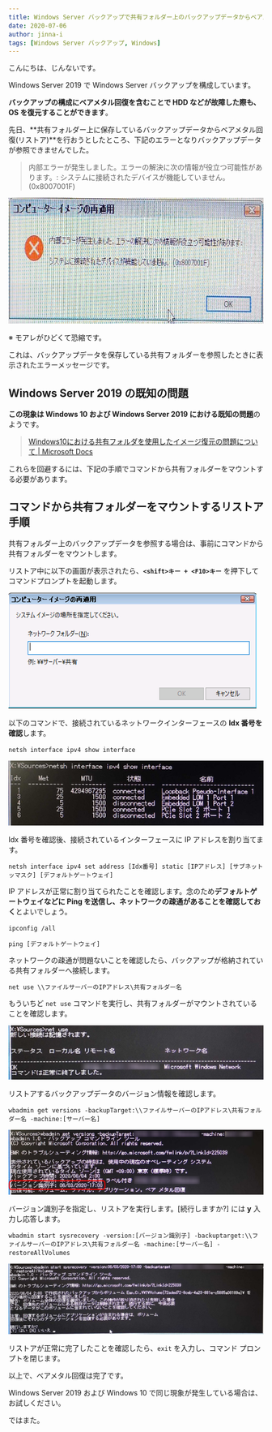```yaml
---
title: Windows Server バックアップで共有フォルダー上のバックアップデータからベアメタル回復を行うときに「システムに接続されたデバイスが機能していません 。(0x8007001F)」となる
date: 2020-07-06
author: jinna-i
tags: [Windows Server バックアップ, Windows]
---
```


こんにちは、じんないです。

Windows Server 2019 で Windows Server バックアップを構成しています。

**バックアップの構成にベアメタル回復を含むことで HDD などが故障した際も、OS を復元することができます**。

先日、**共有フォルダー上に保存しているバックアップデータからベアメタル回復(リストア)**を行おうとしたところ、下記のエラーとなりバックアップデータが参照できませんでした。

> 内部エラーが発生しました。エラーの解決に次の情報が役立つ可能性があります。:
> システムに接続されたデバイスが機能していません。 (0x8007001F)

<a href="images/bare-metal-recovery-fails-with-windows-server-backup-1.jpg"><img src="images/bare-metal-recovery-fails-with-windows-server-backup-1.jpg" alt="" width="932" height="248" class="alignnone size-full wp-image-13101" /></a>

※ モアレがひどくて恐縮です。

これは、バックアップデータを保存している共有フォルダーを参照したときに表示されたエラーメッセージです。

## Windows Server 2019 の既知の問題

**この現象は Windows 10 および Windows Server 2019 における既知の問題**のようです。

> [Windows10における共有フォルダを使用したイメージ復元の問題について | Microsoft Docs](https://docs.microsoft.com/ja-jp/archive/blogs/askcorejp/image-restore-using-share-folder-on-windows10)

これらを回避するには、下記の手順でコマンドから共有フォルダーをマウントする必要があります。

## コマンドから共有フォルダーをマウントするリストア手順

共有フォルダー上のバックアップデータを参照する場合は、事前にコマンドから共有フォルダーをマウントします。

リストア中に以下の画面が表示されたら、**`<shift>キー + <F10>キー`** を押下してコマンドプロンプトを起動します。

<a href="images/bare-metal-recovery-fails-with-windows-server-backup-2.png"><img src="images/bare-metal-recovery-fails-with-windows-server-backup-2.png" alt="" width="490" height="229" class="alignnone size-full wp-image-13210" /></a>

以下のコマンドで、接続されているネットワークインターフェースの **Idx 番号を確認**します。

`netsh interface ipv4 show interface`

<a href="images/bare-metal-recovery-fails-with-windows-server-backup-3.png"><img src="images/bare-metal-recovery-fails-with-windows-server-backup-3.png" alt="" width="591" height="128" class="alignnone size-full wp-image-13214" /></a>

Idx 番号を確認後、接続されているインターフェースに IP アドレスを割り当てます。

`netsh interface ipv4 set address [Idx番号] static [IPアドレス] [サブネットッマスク] [デフォルトゲートウェイ]`

IP アドレスが正常に割り当てられたことを確認します。念のため**デフォルトゲートウェイなどに Ping を送信し、ネットワークの疎通があることを確認しておく**とよいでしょう。

`ipconfig /all`

`ping [デフォルトゲートウェイ]`

ネットワークの疎通が問題ないことを確認したら、バックアップが格納されている共有フォルダーへ接続します。

`net use \\ファイルサーバーのIPアドレス\共有フォルダー名`

もういちど `net use` コマンドを実行し、共有フォルダーがマウントされていることを確認します。

<a href="images/bare-metal-recovery-fails-with-windows-server-backup-4.png"><img src="images/bare-metal-recovery-fails-with-windows-server-backup-4.png" alt="" width="591" height="107" class="alignnone size-full wp-image-13217" /></a>

リストアするバックアップデータのバージョン情報を確認します。

`wbadmin get versions -backupTarget:\\ファイルサーバーのIPアドレス\共有フォルダー名 -machine:[サーバー名]`

<a href="images/bare-metal-recovery-fails-with-windows-server-backup-5.png"><img src="images/bare-metal-recovery-fails-with-windows-server-backup-5.png" alt="" width="591" height="128" class="alignnone size-full wp-image-13219" /></a>

バージョン識別子を指定し、リストアを実行します。[続行しますか?] には **y** 入力し応答します。

`wbadmin start sysrecovery -version:[バージョン識別子] -backuptarget:\\ファイルサーバーのIPアドレス\共有フォルダー名 -machine:[サーバー名] -restoreAllVolumes`

<a href="images/bare-metal-recovery-fails-with-windows-server-backup-6.png"><img src="images/bare-metal-recovery-fails-with-windows-server-backup-6.png" alt="" width="591" height="139" class="alignnone size-full wp-image-13221" /></a>

リストアが正常に完了したことを確認したら、`exit` を入力し、コマンド プロンプトを閉じます。

以上で、ベアメタル回復は完了です。

Windows Server 2019 および Windows 10 で同じ現象が発生している場合は、お試しください。

ではまた。